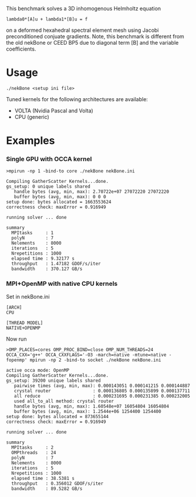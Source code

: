 This benchmark solves a 3D inhomogenous Helmholtz equation 
```
lambda0*[A]u + lambda1*[B]u = f
```
on a deformed hexahedral spectral element mesh using Jacobi preconditioned conjuate gradients.
Note, this benchmark is different from the old nekBone or CEED BP5 due to diagonal term [B] and the variable coefficients.

# Usage

```
./nekBone <setup ini file>
```
Tuned kernels for the following architectures are available:
* VOLTA (Nvidia Pascal and Volta)
* CPU (generic)	

# Examples

### Single GPU with OCCA kernel
```
>mpirun -np 1 -bind-to core ./nekBone nekBone.ini

Compiling GatherScatter Kernels...done.
gs_setup: 0 unique labels shared
   handle bytes (avg, min, max): 2.70722e+07 27072220 27072220
   buffer bytes (avg, min, max): 0 0 0
setup done: bytes allocated = 1663553624
correctness check: maxError = 0.916949

running solver ... done

summary
  MPItasks     : 1
  polyN        : 7
  Nelements    : 8000
  iterations   : 5
  Nrepetitions : 1000
  elapsed time : 9.32177 s
  throughput   : 1.47182 GDOF/s/iter
  bandwidth    : 370.127 GB/s
``` 

### MPI+OpenMP with native CPU kernels

Set in nekBone.ini
```
[ARCH]
CPU

[THREAD MODEL]
NATIVE+OPENMP
```

Now run
```
>OMP_PLACES=cores OMP_PROC_BIND=close OMP_NUM_THREADS=24 OCCA_CXX='g++' OCCA_CXXFLAGS='-O3 -march=native -mtune=native -fopenmp' mpirun -np 2 -bind-to socket ./nekBone nekBone.ini

active occa mode: OpenMP
Compiling GatherScatter Kernels...done.
gs_setup: 39200 unique labels shared
   pairwise times (avg, min, max): 0.000143051 0.000141215 0.000144887
   crystal router                : 0.000136805 0.000135899 0.000137711
   all reduce                    : 0.000231695 0.000231385 0.000232005
   used all_to_all method: crystal router
   handle bytes (avg, min, max): 1.60548e+07 16054804 16054804
   buffer bytes (avg, min, max): 1.2544e+06 1254400 1254400
setup done: bytes allocated = 873655144
correctness check: maxError = 0.916949

running solver ... done

summary
  MPItasks     : 2
  OMPthreads   : 24
  polyN        : 7
  Nelements    : 8000
  iterations   : 5
  Nrepetitions : 1000
  elapsed time : 38.5381 s
  throughput   : 0.356012 GDOF/s/iter
  bandwidth    : 89.5282 GB/s
```
